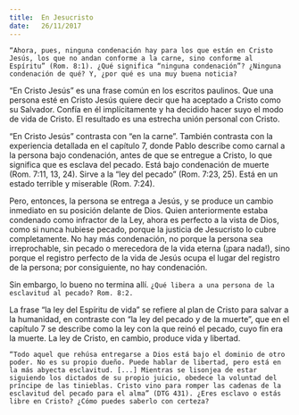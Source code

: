 ```yaml
---
title:  En Jesucristo
date:   26/11/2017
---
```


`“Ahora, pues, ninguna condenación hay para los que están en Cristo Jesús, los que no andan conforme a la carne, sino conforme al Espíritu” (Rom. 8:1). ¿Qué significa “ninguna condenación”? ¿Ninguna condenación de qué? Y, ¿por qué es una muy buena noticia?`

“En Cristo Jesús” es una frase común en los escritos paulinos. Que una persona esté en Cristo Jesús quiere decir que ha aceptado a Cristo como su Salvador. Confía en él implícitamente y ha decidido hacer suyo el modo de vida de Cristo. El resultado es una estrecha unión personal con Cristo.

“En Cristo Jesús” contrasta con “en la carne”. También contrasta con la experiencia detallada en el capítulo 7, donde Pablo describe como carnal a la persona bajo condenación, antes de que se entregue a Cristo, lo que significa que es esclava del pecado. Está bajo condenación de muerte (Rom. 7:11, 13, 24). Sirve a la “ley del pecado” (Rom. 7:23, 25). Está en un estado terrible y miserable (Rom. 7:24).

Pero, entonces, la persona se entrega a Jesús, y se produce un cambio inmediato en su posición delante de Dios. Quien anteriormente estaba condenado como infractor de la Ley, ahora es perfecto a la vista de Dios, como si nunca hubiese pecado, porque la justicia de Jesucristo lo cubre completamente. No hay más condenación, no porque la persona sea irreprochable, sin pecado o merecedora de la vida eterna (¡para nada!), sino porque el registro perfecto de la vida de Jesús ocupa el lugar del registro de la persona; por consiguiente, no hay condenación.

Sin embargo, lo bueno no termina allí.
`¿Qué libera a una persona de la esclavitud al pecado? Rom. 8:2.`

La frase “la ley del Espíritu de vida” se refiere al plan de Cristo para salvar a la humanidad, en contraste con “la ley del pecado y de la muerte”, que en el capítulo 7 se describe como la ley con la que reinó el pecado, cuyo fin era la muerte. La ley de Cristo, en cambio, produce vida y libertad.

`“Todo aquel que rehúsa entregarse a Dios está bajo el dominio de otro poder. No es su propio dueño. Puede hablar de libertad, pero está en la más abyecta esclavitud. [...] Mientras se lisonjea de estar siguiendo los dictados de su propio juicio, obedece la voluntad del príncipe de las tinieblas. Cristo vino para romper las cadenas de la esclavitud del pecado para el alma” (DTG 431). ¿Eres esclavo o estás libre en Cristo? ¿Cómo puedes saberlo con certeza?`
